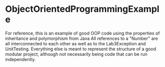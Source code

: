 # ObjectOrientedProgrammingExample
For reference, this is an example of good OOP code using the properties of inheritance and polymorphism from Java
All references to a "Number" are all interconnected to each other as well as to the Lab3Exception and UnitTesting. Everything else is meant to represent
the structure of a good modular project, although not necessarily being code that can be run independently.
